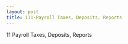 ```yaml
---
layout: post
title: 111-Payroll Taxes, Deposits, Reports
--- 
```



11 Payroll Taxes, Deposits, Reports   
